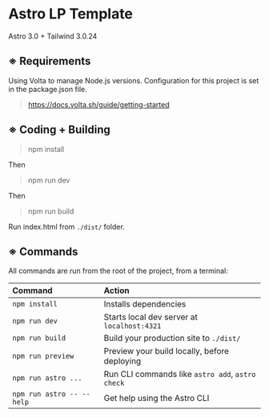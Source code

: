 # Astro LP Template

Astro 3.0 + Tailwind 3.0.24

## ※ Requirements

Using Volta to manage Node.js versions. Configuration for this project is set in the package.json file.

> https://docs.volta.sh/guide/getting-started

## ※ Coding + Building

> npm install

Then

> npm run dev

Then

> npm run build

Run index.html from `./dist/` folder.

## ※ Commands

All commands are run from the root of the project, from a terminal:

| Command                   | Action                                           |
| :------------------------ | :----------------------------------------------- |
| `npm install`             | Installs dependencies                            |
| `npm run dev`             | Starts local dev server at `localhost:4321`      |
| `npm run build`           | Build your production site to `./dist/`          |
| `npm run preview`         | Preview your build locally, before deploying     |
| `npm run astro ...`       | Run CLI commands like `astro add`, `astro check` |
| `npm run astro -- --help` | Get help using the Astro CLI                     |

